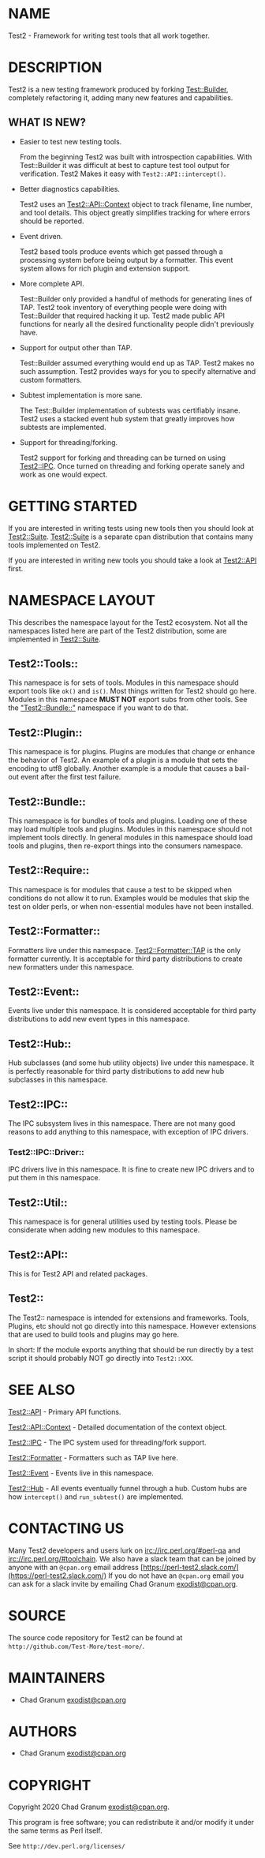 # NAME

Test2 - Framework for writing test tools that all work together.

# DESCRIPTION

Test2 is a new testing framework produced by forking [Test::Builder](https://metacpan.org/pod/Test%3A%3ABuilder),
completely refactoring it, adding many new features and capabilities.

## WHAT IS NEW?

- Easier to test new testing tools.

    From the beginning Test2 was built with introspection capabilities. With
    Test::Builder it was difficult at best to capture test tool output for
    verification. Test2 Makes it easy with `Test2::API::intercept()`.

- Better diagnostics capabilities.

    Test2 uses an [Test2::API::Context](https://metacpan.org/pod/Test2%3A%3AAPI%3A%3AContext) object to track filename, line number, and
    tool details. This object greatly simplifies tracking for where errors should
    be reported.

- Event driven.

    Test2 based tools produce events which get passed through a processing system
    before being output by a formatter. This event system allows for rich plugin
    and extension support.

- More complete API.

    Test::Builder only provided a handful of methods for generating lines of TAP.
    Test2 took inventory of everything people were doing with Test::Builder that
    required hacking it up. Test2 made public API functions for nearly all the
    desired functionality people didn't previously have.

- Support for output other than TAP.

    Test::Builder assumed everything would end up as TAP. Test2 makes no such
    assumption. Test2 provides ways for you to specify alternative and custom
    formatters.

- Subtest implementation is more sane.

    The Test::Builder implementation of subtests was certifiably insane. Test2 uses
    a stacked event hub system that greatly improves how subtests are implemented.

- Support for threading/forking.

    Test2 support for forking and threading can be turned on using [Test2::IPC](https://metacpan.org/pod/Test2%3A%3AIPC).
    Once turned on threading and forking operate sanely and work as one would
    expect.

# GETTING STARTED

If you are interested in writing tests using new tools then you should look at
[Test2::Suite](https://metacpan.org/pod/Test2%3A%3ASuite). [Test2::Suite](https://metacpan.org/pod/Test2%3A%3ASuite) is a separate cpan distribution that contains
many tools implemented on Test2.

If you are interested in writing new tools you should take a look at
[Test2::API](https://metacpan.org/pod/Test2%3A%3AAPI) first.

# NAMESPACE LAYOUT

This describes the namespace layout for the Test2 ecosystem. Not all the
namespaces listed here are part of the Test2 distribution, some are implemented
in [Test2::Suite](https://metacpan.org/pod/Test2%3A%3ASuite).

## Test2::Tools::

This namespace is for sets of tools. Modules in this namespace should export
tools like `ok()` and `is()`. Most things written for Test2 should go here.
Modules in this namespace **MUST NOT** export subs from other tools. See the
["Test2::Bundle::"](#test2-bundle) namespace if you want to do that.

## Test2::Plugin::

This namespace is for plugins. Plugins are modules that change or enhance the
behavior of Test2. An example of a plugin is a module that sets the encoding to
utf8 globally. Another example is a module that causes a bail-out event after
the first test failure.

## Test2::Bundle::

This namespace is for bundles of tools and plugins. Loading one of these may
load multiple tools and plugins. Modules in this namespace should not implement
tools directly. In general modules in this namespace should load tools and
plugins, then re-export things into the consumers namespace.

## Test2::Require::

This namespace is for modules that cause a test to be skipped when conditions
do not allow it to run. Examples would be modules that skip the test on older
perls, or when non-essential modules have not been installed.

## Test2::Formatter::

Formatters live under this namespace. [Test2::Formatter::TAP](https://metacpan.org/pod/Test2%3A%3AFormatter%3A%3ATAP) is the only
formatter currently. It is acceptable for third party distributions to create
new formatters under this namespace.

## Test2::Event::

Events live under this namespace. It is considered acceptable for third party
distributions to add new event types in this namespace.

## Test2::Hub::

Hub subclasses (and some hub utility objects) live under this namespace. It is
perfectly reasonable for third party distributions to add new hub subclasses in
this namespace.

## Test2::IPC::

The IPC subsystem lives in this namespace. There are not many good reasons to
add anything to this namespace, with exception of IPC drivers.

### Test2::IPC::Driver::

IPC drivers live in this namespace. It is fine to create new IPC drivers and to
put them in this namespace.

## Test2::Util::

This namespace is for general utilities used by testing tools. Please be
considerate when adding new modules to this namespace.

## Test2::API::

This is for Test2 API and related packages.

## Test2::

The Test2:: namespace is intended for extensions and frameworks. Tools,
Plugins, etc should not go directly into this namespace. However extensions
that are used to build tools and plugins may go here.

In short: If the module exports anything that should be run directly by a test
script it should probably NOT go directly into `Test2::XXX`.

# SEE ALSO

[Test2::API](https://metacpan.org/pod/Test2%3A%3AAPI) - Primary API functions.

[Test2::API::Context](https://metacpan.org/pod/Test2%3A%3AAPI%3A%3AContext) - Detailed documentation of the context object.

[Test2::IPC](https://metacpan.org/pod/Test2%3A%3AIPC) - The IPC system used for threading/fork support.

[Test2::Formatter](https://metacpan.org/pod/Test2%3A%3AFormatter) - Formatters such as TAP live here.

[Test2::Event](https://metacpan.org/pod/Test2%3A%3AEvent) - Events live in this namespace.

[Test2::Hub](https://metacpan.org/pod/Test2%3A%3AHub) - All events eventually funnel through a hub. Custom hubs are how
`intercept()` and `run_subtest()` are implemented.

# CONTACTING US

Many Test2 developers and users lurk on [irc://irc.perl.org/#perl-qa](irc://irc.perl.org/#perl-qa) and
[irc://irc.perl.org/#toolchain](irc://irc.perl.org/#toolchain). We also have a slack team that can be joined
by anyone with an `@cpan.org` email address [https://perl-test2.slack.com/](https://perl-test2.slack.com/)
If you do not have an `@cpan.org` email you can ask for a slack invite by
emailing Chad Granum <exodist@cpan.org>.

# SOURCE

The source code repository for Test2 can be found at
`http://github.com/Test-More/test-more/`.

# MAINTAINERS

- Chad Granum <exodist@cpan.org>

# AUTHORS

- Chad Granum <exodist@cpan.org>

# COPYRIGHT

Copyright 2020 Chad Granum <exodist@cpan.org>.

This program is free software; you can redistribute it and/or
modify it under the same terms as Perl itself.

See `http://dev.perl.org/licenses/`
